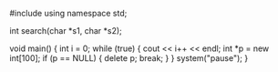 #include <iostream>
using namespace std;

int search(char *s1, char *s2);

void main()
{
	int i = 0;
	while (true)
	{
		cout << i++ << endl;
		int *p = new int[100];
		if (p == NULL)
		{
			delete p;
			break;
		}
	}
	system("pause");
}